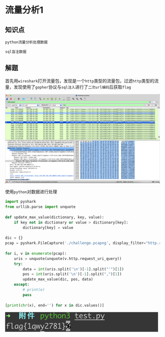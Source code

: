 # 流量分析1

## 知识点

`python流量分析处理数据`

`sql盲注数据`

## 解题

首先用`wireshark`打开流量包，发现是一个`http`类型的流量包，过滤`http`类型的流量，发现使用了`gopher`协议与`sql注入`进行了`二次url编码`后获取`flag`

![](./img/流量分析1-1.png)

使用`python`对数据进行处理

```python
import pyshark
from urllib.parse import unquote

def update_max_value(dictionary, key, value):
    if key not in dictionary or value > dictionary[key]:
        dictionary[key] = value

dic = {}
pcap = pyshark.FileCapture('./challenge.pcapng', display_filter="http.request")

for i, v in enumerate(pcap):
    uris = unquote(unquote(v.http.request_uri_query))
    try:
        data = int(uris.split('\n')[-1].split("'")[1])
        pos = int(uris.split('\n')[-1].split(",")[1])
        update_max_value(dic, pos, data)
    except:
        # print(e)
        pass

[print(chr(x), end='') for x in dic.values()]
```

![](./img/流量分析1-2.png)